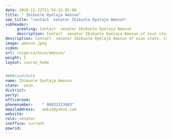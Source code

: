 ```yaml
---
date: 2020-11-22T11:54:12-05:00
title: " Ibikunle Oyelaja Amosun"
seo_title: "contact  senator Ibikunle Oyelaja Amosun"
subheader:
     greeting: Contact  senator Ibikunle Oyelaja Amosun 
     description: Contact  senator Ibikunle Oyelaja Amosun of osun state. Contact information for  senator Ibikunle Oyelaja Amosun includes email address, phone number, and mailing address.
description: Contact  senator Ibikunle Oyelaja Amosun of osun state. Contact information for  senator Ibikunle Oyelaja Amosun includes email address, phone number, and mailing address.
image: amosun.jpeg
video: 
url: /nigeria/osun/amosun/
weight: 1
layout: course_home


####candidate
name: Ibikunle Oyelaja Amosun
state:	osun
district: 
party:	
officeroom:	
phonenumber:	" 08033213993"
emailaddress:	amks2@yahoo.com
website:	
role: senator
inoffice: current
powrid: 
---
```


